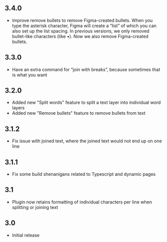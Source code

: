 ## 3.4.0

* Improve remove bullets to remove Figma-created bullets. When you type the asterisk character, Figma will create a “list” of which you can also set up the list spacing. In previous versions, we only removed bullet-like characters (like •). Now we also remove Figma-created bullets.

## 3.3.0

* Have an extra command for “join with breaks”, because sometimes that is what you want

## 3.2.0

* Added new "Split words" feature to split a text layer into individual word layers
* Added new "Remove bullets" feature to remove bullets from text

## 3.1.2

* Fix issue with joined text, where the joined text would not end up on one line

## 3.1.1

* Fix some build shenanigans related to Typescript and dynamic pages

## 3.1

* Plugin now retains formatting of individual characters per line when splitting or joining text

## 3.0

* Initial release